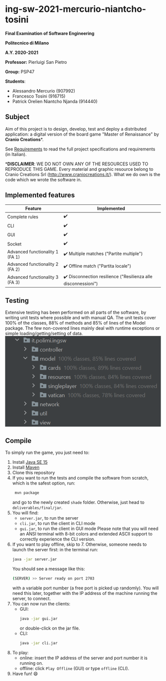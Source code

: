 # ing-sw-2021-mercurio-niantcho-tosini

**Final Examination of Software Engineering** 

**Politecnico di Milano**

**A.Y. 2020-2021**

**Professor:** Pierluigi San Pietro

**Group:** PSP47

**Students**:
- Alessandro Mercurio (907992)
- Francesco Tosini (916715)
- Patrick Orelien Niantcho Njanda (914440)

## Subject

Aim of this project is to design, develop, test and deploy a distributed application: a digital version of the board game "Master of Renaissance" by **Cranio Creations***.

See [Requirements](deliverables/requirements.pdf) to read the full project specifications and requirements (in Italian).

***DISCLAIMER**: WE DO NOT OWN ANY OF THE RESOURCES USED TO REPRODUCE THIS GAME. Every material and graphic resource belong to Cranio Creations Srl (http://www.craniocreations.it/).
What we do own is the code which we wrote the software in.

## Implemented features

| Feature | Implemented |
| ------- | ----------- |
| Complete rules | :heavy_check_mark: |
| CLI | :heavy_check_mark: |
| GUI | :heavy_check_mark: |
| Socket | :heavy_check_mark: |
| Advanced functionality 1 (FA 1) | :heavy_check_mark: Multiple matches ("Partite multiple") |
| Advanced functionality 2 (FA 2) | :heavy_check_mark: Offline match ("Partita locale") |
| Advanced functionality 3 (FA 3) | :heavy_check_mark: Disconnection resilience ("Resilienza alle disconnessioni") |


## Testing

Extensive testing has been performed on all parts of the software, by writing unit tests where possible and with manual QA.
The unit tests cover 100% of the classes, 88% of methods and 85% of lines of the Model package. The few non-covered lines mainly deal with runtime exceptions or simple loading/getting/setting of data.
![coverage](deliverables/coverage.png)

## Compile

To simply run the game, you just need to:
1. Install [Java SE 15](https://docs.oracle.com/en/java/javase/15/)
2. Install [Maven](https://maven.apache.org/install.html)
3. Clone this repository
4. If you want to run the tests and compile the software from scratch, which is the safest option, run:
   ```bash
    mvn package
    ```
   and go to the newly created ```shade``` folder.
   Otherwise, just head to ```deliverables/final/jar```.
5. You will find:
   - ```server.jar```, to run the server
   - ```cli.jar```, to run the client in CLI mode
   - ```gui.jar```, to run the client in GUI mode
   Please note that you will need an ANSI terminal with 8-bit colors and extended ASCII support to correctly experience the CLI version.
6. If you want to play offline, skip to 7. Otherwise, someone needs to launch the server first: in the terminal run:
    ```bash
    java -jar server.jar
    ```
   You should see a message like this:
    ```bash
    (SERVER) >> Server ready on port 2703
    ```
   with a variable port number (a free port is picked up randomly). 
   You will need this later, together with the IP address of the machine running the server, to connect.
7. You can now run the clients:
    - GUI: 
       ```bash
       java -jar gui.jar
       ```
       or double-click on the jar file.
    - CLI:
       ```bash
       java -jar cli.jar
       ```
8. To play:
   - online: insert the IP address of the server and port number it is running on.
   - offline: click ```Play Offline``` (GUI) or type ```offline``` (CLI).
9. Have fun! :smile:
